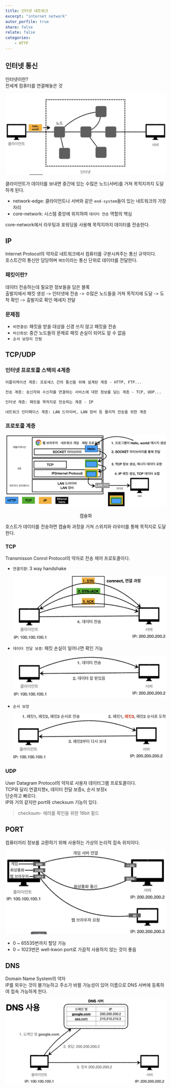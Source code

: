 ```yaml
---
title: 인터넷 네트워크
excerpt: "internet network"
autor_porfile: true
share: false
relate: false
categories:
    - HTTP
---
```


## 인터넷 통신
인터넷이란?  
전세계 컴퓨터를 연결해놓은 것

<p align="center"><img src="../../assets/images/blogImg/2022-03-21-1.jpg"/></p>
클라이언트가 데이터를 보내면 중간에 있는 수많은 노드(서버)를 거쳐 목적지까지 도달하게 된다.

* network-edge: 클라이언트나 서버와 같은 `end-system`들이 있는 네트워크의 가장자리
* core-network: 시스템 중앙에 위치하여 `데이터 전송` 역할의 핵심

core-network에서 라우팅과 포워딩을 사용해 목적지까지 데이터를 전송한다.

## IP
Internet Protocol의 약자로 네트워크에서 컴퓨터를 구분시켜주는 통신 규약이다.  
호스트간의 통신만 담당하며 `패킷`이라는 통신 단위로 데이터를 전달한다.

### 패킷이란?
데이터 전송하는데 필요한 정보들을 담은 블록  
출발지에서 패킷 생성 -> 인터넷에 전송 -> 수많은 노드들을 거쳐 목적지에 도달 -> 도착 확인 -> 출발지로 확인 메세지 전달 

### 문제점
* `비연결성`: 패킷을 받을 대상을 신경 쓰지 않고 패킷을 전송
* `비신뢰성`: 중간 노드들의 문제로 패킷 손실이 되어도 알 수 없음
* `순서 보장이 안됨`

## TCP/UDP
### 인터넷 프로토콜 스택의 4계층
```
어플리케이션 계층: 프로세스 간의 통신을 위해 설계된 계층 - HTTP, FTP...
```
```
전송 계층: 송신자와 수신자를 연결하는 서비스에 대한 정보를 담는 계층 - TCP, UDP...
```
```
인터넷 계층: 패킷을 목적지로 전송하는 계층 - IP
```
```
네트워크 인터페이스 계층: LAN 드라이버, LAN 장비 등 물리적 전송을 위한 계층
```

### 프로토콜 계층
<p align="center"><img src="../../assets/images/blogImg/2022-03-21-2.jpg"/></p>
<p align="center"> 캡슐화</p>
호스트가 데이터를 전송하면 캡슐화 과정을 거쳐 스위치와 라우터를 통해 목적지로 도달한다.

### TCP
Transmisson Conrol Protocol의 약자로 전송 제어 프로토콜이다.  
* `연결지향`: 3 way handshake
  <p align="center"><img src="../../assets/images/blogImg/2022-03-21-3.jpg"/></p>
* `데이터 전달 보증`: 패킷 손실이 일어나면 확인 가능
  <p align="center"><img src="../../assets/images/blogImg/2022-03-21-4.jpg"/></p>
* `순서 보장`
  <p align="center"><img src="../../assets/images/blogImg/2022-03-21-5.jpg"/></p>

### UDP
User Datagram Protocol의 약자로 사용자 데이터그램 프로토콜이다.  
TCP와 달리 연결지향x, 데이터 전달 보증x, 순서 보장x  
단순하고 빠르다.  
IP와 거의 같지만 port와 checksum 기능이 있다.
> checksum-
 에러를 확인을 위한 16bit 필드

## PORT
컴퓨터끼리 정보를 교환하기 위해 사용하는 가상의 논리적 접속 위치이다.
<p align="center"><img src="../../assets/images/blogImg/2022-03-21-6.jpg"/></p>

* 0 ~ 65535번까지 할당 가능
* 0 ~ 1023번은 well-kwon port로 가끔적 사용하지 않는 것이 좋음

## DNS
Domain Name System의 약자  
IP를 외우는 것이 불가능하고 주소가 바뀔 가능성이 있어 이름으로 DNS 서버에 등록하여 접속 가능하게 한다.  
<p align="center"><img src="../../assets/images/blogImg/2022-03-21-7.jpg"/></p>



